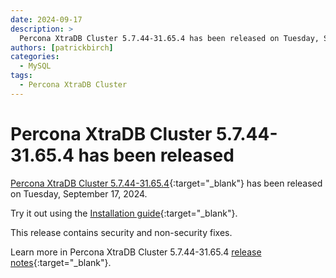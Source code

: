```yaml
---
date: 2024-09-17
description: >
  Percona XtraDB Cluster 5.7.44-31.65.4 has been released on Tuesday, September 17, 2024.
authors: [patrickbirch]
categories:
  - MySQL
tags:
  - Percona XtraDB Cluster
---
```


# Percona XtraDB Cluster 5.7.44-31.65.4 has been released

<!-- more -->

[Percona XtraDB Cluster 5.7.44-31.65.4](https://docs.percona.com/percona-xtradb-cluster/5.7/){:target="_blank"} has been released on Tuesday, September 17, 2024.

Try it out using the [Installation guide](https://docs.percona.com/percona-xtradb-cluster/5.7/install/install-eol.html){:target="_blank"}.

This release contains security and non-security fixes.

Learn more in Percona XtraDB Cluster 5.7.44-31.65.4 [release notes](https://docs.percona.com/percona-xtradb-cluster/5.7/release-notes/5.7.44-31.65.4.html){:target="_blank"}.

